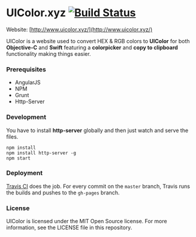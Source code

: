 UIColor.xyz [![Build Status](https://travis-ci.org/ekonstantinidis/ui-color.svg?branch=master)](https://travis-ci.org/ekonstantinidis/ui-color)
=======================
Website: [http://www.uicolor.xyz/](http://www.uicolor.xyz/)


UIColor is a website used to convert HEX & RGB colors to **UIColor** for both **Objective-C** and **Swift** featuring a **colorpicker** and **copy to clipboard** functionality making things easier.

### Prerequisites

 - AngularJS
 - NPM
 - Grunt
 - Http-Server

### Development
You have to install **http-server** globally and then just watch and serve the files.

    npm install
    npm install http-server -g
    npm start

### Deployment
[Travis CI](http://www.travis-ci.org/) does the job. For every commit on the `master` branch, Travis runs the builds and pushes to the `gh-pages` branch.

### License

UIColor is licensed under the MIT Open Source license. For more information, see the LICENSE file in this repository.

